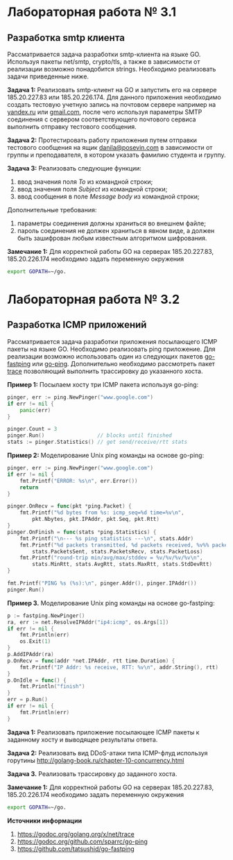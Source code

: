 # Лабораторная работа № 3.1

## Разработка smtp клиента


Рассматривается задача разработки smtp-клиента на языке GO. Используя пакеты net/smtp, crypto/tls, а также в зависимости от реализации возможно понадобится strings.  Необходимо реализовать задачи приведенные ниже.
 
**Задача 1:** Реализовать smtp-клиент на GO и запустить его на сервере 185.20.227.83 или 185.20.226.174. Для данного приложения необходимо создать тестовую учетную запись на почтовом сервере например на [yandex.ru](https://yandex.ru) или [gmail.com](https://gmail.com), после чего используя параметры SMTP соединения с сервером соответствующего почтового сервиса выполнить отправку тестового сообщения. 

**Задача 2:** Протестировать работу приложения путем отправки тестового сообщения на ящик danila@posevin.com в зависимости от группы и преподавателя, в котором указать фамилию студента и группу. 

**Задача 3:** Реализовать следующие функции: 

1. ввод значения поля *To* из командной строки;
2. ввод значения поля *Subject* из командной строки;
3. ввод сообщения в поле *Message body* из командной строки;

Дополнительные требования:

1. параметры соединения должны храниться во внешнем файле;
2. пароль соединения не должен храниться в явном виде, а должен быть зашифрован любым известным алгоритмом шифрования.

**Замечание 1:** Для корректной работы GO на серверах 185.20.227.83, 185.20.226.174 необходимо задать переменную окружения 
```bash
export GOPATH=~/go.
```

# Лабораторная работа № 3.2

## Разработка ICMP приложений

Рассматривается задача разработки приложения посылающего ICMP пакеты на языке GO. Необходимо реализовать ping приложение. Для реализации возможно использовать один из следующих пакетов [go-fastping](https://github.com/tatsushid/go-fastping) или [go-ping](https://github.com/sparrc/go-ping). Дополнительно необходимо рассмотреть пакет [trace](https://golang.org/x/net/trace) позволяющий выполнить трассировку до указанного хоста.
 
**Пример 1:** Посылаем хосту три ICMP пакета используя go-ping:
```go
pinger, err := ping.NewPinger("www.google.com")
if err != nil {
	panic(err)
}

pinger.Count = 3
pinger.Run()                 // blocks until finished
stats := pinger.Statistics() // get send/receive/rtt stats
```
**Пример 2:** Моделирование Unix ping команды на основе go-ping:
```go
pinger, err := ping.NewPinger("www.google.com")
if err != nil {
	fmt.Printf("ERROR: %s\n", err.Error())
	return
}

pinger.OnRecv = func(pkt *ping.Packet) {
	fmt.Printf("%d bytes from %s: icmp_seq=%d time=%v\n",
		pkt.Nbytes, pkt.IPAddr, pkt.Seq, pkt.Rtt)
}
pinger.OnFinish = func(stats *ping.Statistics) {
	fmt.Printf("\n--- %s ping statistics ---\n", stats.Addr)
	fmt.Printf("%d packets transmitted, %d packets received, %v%% packet loss\n",
		stats.PacketsSent, stats.PacketsRecv, stats.PacketLoss)
	fmt.Printf("round-trip min/avg/max/stddev = %v/%v/%v/%v\n",
		stats.MinRtt, stats.AvgRtt, stats.MaxRtt, stats.StdDevRtt)
}

fmt.Printf("PING %s (%s):\n", pinger.Addr(), pinger.IPAddr())
pinger.Run()
```
**Пример 3.** Моделирование Unix ping команды на основе go-fastping:
```go
p := fastping.NewPinger()
ra, err := net.ResolveIPAddr("ip4:icmp", os.Args[1])
if err != nil {
	fmt.Println(err)
	os.Exit(1)
}
p.AddIPAddr(ra)
p.OnRecv = func(addr *net.IPAddr, rtt time.Duration) {
	fmt.Printf("IP Addr: %s receive, RTT: %v\n", addr.String(), rtt)
}
p.OnIdle = func() {
	fmt.Println("finish")
}
err = p.Run()
if err != nil {
	fmt.Println(err)
}
```
**Задача 1:** Реализовать приложение посылающее ICMP пакеты к заданному хосту и выводящее результаты ответа.

**Задача 2:** Реализовать вид DDoS-атаки типа ICMP-флуд используя горутины http://golang-book.ru/chapter-10-concurrency.html

**Задача 3.** Реализовать трассировку до заданного хоста.

**Замечание 1:** Для корректной работы GO на серверах 185.20.227.83, 185.20.226.174 необходимо задать переменную окружения 
```bash
export GOPATH=~/go.
```

**Источники информации**

1. https://godoc.org/golang.org/x/net/trace
2. https://godoc.org/github.com/sparrc/go-ping
3. https://github.com/tatsushid/go-fastping